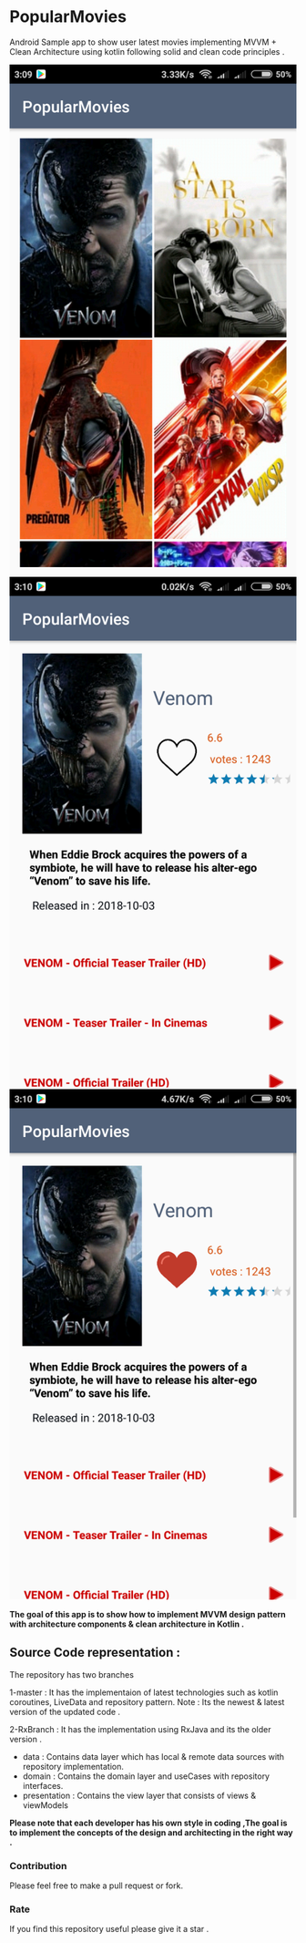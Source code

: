 # PopularMovies
Android Sample app to show user latest movies implementing  MVVM + Clean Architecture using kotlin following solid and clean code principles .

![Latest Movies](movies.png)
![Movie Details](detail.png)
![Liked Movie Details](detail_liked.png)



**The goal of this app is to show how to implement MVVM design pattern with architecture components & clean architecture in Kotlin .**


##  Source Code representation :
The repository has two branches

1-master : It has the implementaion of latest technologies such as kotlin coroutines, LiveData and repository pattern.
Note : Its the newest & latest version of the updated code .
 
2-RxBranch : It has the implementation using RxJava and its the older version .

- data : Contains data layer which has local & remote data sources with repository implementation.
- domain : Contains the domain layer and useCases with repository interfaces.
- presentation : Contains the view layer that consists of views & viewModels


**Please note that each developer has his own style in coding ,The goal is to implement the concepts of the design and architecting in the right way .**

 
### Contribution

Please feel free to make a pull request or fork.

### Rate

If you find this repository useful please give it a star .
